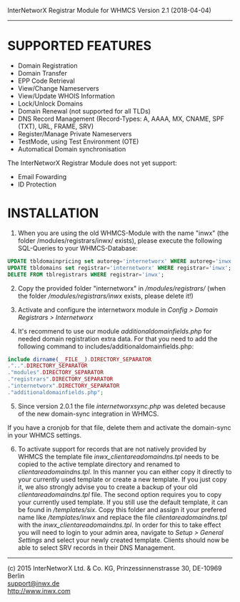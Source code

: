 InterNetworX Registrar Module for WHMCS
Version 2.1 (2018-04-04)
____________________________________________________________________________________

# SUPPORTED FEATURES

* Domain Registration
* Domain Transfer
* EPP Code Retrieval
* View/Change Nameservers
* View/Update WHOIS Information
* Lock/Unlock Domains
* Domain Renewal (not supported for all TLDs)
* DNS Record Management (Record-Types: A, AAAA, MX, CNAME, SPF (TXT), URL, FRAME, SRV)
* Register/Manage Private Nameservers
* TestMode, using Test Environment (OTE)
* Automatical Domain synchronisation

The InterNetworX Registrar Module does not yet support:

* Email Fowarding
* ID Protection

# INSTALLATION
1. When you are using the old WHMCS-Module with the name "inwx" (the folder 
/modules/registrars/inwx/ exists), please execute the following SQL-Queries
to your WHMCS-Database:

```sql
UPDATE tbldomainpricing set autoreg='internetworx' WHERE autoreg='inwx';
UPDATE tbldomains set registrar='internetworx' WHERE registrar='inwx';
DELETE FROM tblregistrars WHERE registrar='inwx';
```
	
2. Copy the provided folder "internetworx" in */modules/registrars/*
(when the folder */modules/registrars/inwx* exists, please delete it!)
3. Activate and configure the internetworx module in 
*Config > Domain Registrars > Internetworx*

4. It's recommend to use our module *additionaldomainfields.php* for needed 
domain registration extra data. For that you need to add the following 
command to includes/additionaldomainfields.php:

```php
include dirname(__FILE__).DIRECTORY_SEPARATOR
."..".DIRECTORY_SEPARATOR
."modules".DIRECTORY_SEPARATOR
."registrars".DIRECTORY_SEPARATOR
."internetworx".DIRECTORY_SEPARATOR
."additionaldomainfields.php";
```
	
5. Since version 2.0.1 the file *internetworxsync.php* was deleted because of
the new domain-sync integration in WHMCS.

If you have a cronjob for that file, delete them and activate the domain-sync
in your WHMCS settings.

6. To activate support for records that are not natively provided by WHMCS the
template file *inwx_clientareadomaindns.tpl* needs to be copied to the active
template directory and renamed to *clientareadomaindns.tpl*. In this manner you
can either copy it directly to your currently used template or create a new
template. If you just copy it, we also strongly advise you to create a backup
of your old *clientareadomaindns.tpl* file. The second option requires you to
copy your currently used template. If you still use the default template, it
can be found in */templates/six*. Copy this folder and assign it your prefered
name like */templates/inwx* and replace the file *clientareadomaindns.tpl* with
the *inwx_clientareadomaindns.tpl*. In order for this to take effect you will
need to login to your admin area, navigate to *Setup > General Settings* and
select your newly created template. Clients should now be able to select SRV
records in their DNS Management.

____________________________________________________________________________________
(c) 2015 InterNetworX Ltd. & Co. KG, Prinzessinnenstrasse 30, DE-10969 Berlin<br>
support@inwx.de<br>
http://www.inwx.com
